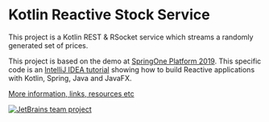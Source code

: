 # Kotlin Reactive Stock Service

This project is a Kotlin REST & RSocket service which streams a randomly generated set of prices. 

This project is based on the demo at [SpringOne Platform 2019](https://blog.jetbrains.com/idea/2019/10/fully-reactive-spring-kotlin-and-javafx-playing-together/). This specific code is an [IntelliJ IDEA tutorial](https://blog.jetbrains.com/idea/tag/tutorial-reactive-spring/) showing how to build Reactive applications with Kotlin, Spring, Java and JavaFX.

[More information, links, resources etc](http://trishagee.github.io/presentation/coding_duel/)

[![JetBrains team project](http://jb.gg/badges/team.svg)](https://confluence.jetbrains.com/display/ALL/JetBrains+on+GitHub)
